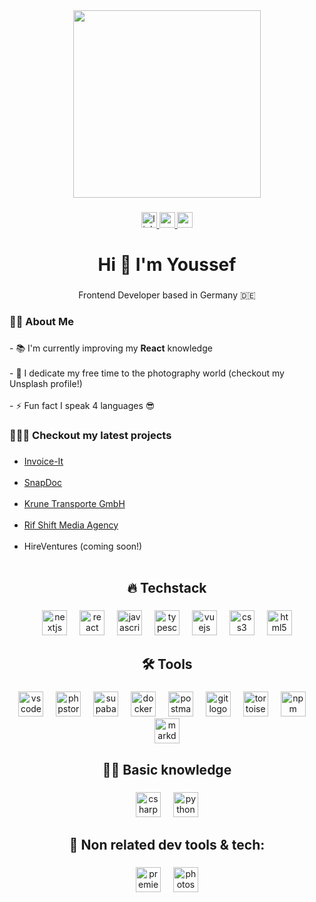 <div align="center">
  <img height="300" src="https://images.unsplash.com/photo-1724616511072-9462fc7dde94?q=80&w=1932&auto=format&fit=crop&ixlib=rb-4.0.3&ixid=M3wxMjA3fDB8MHxwaG90by1wYWdlfHx8fGVufDB8fHx8fA%3D%3D"  />
</div>

###

<div align="center">
  <a href="https://www.linkedin.com/in/youssef-abdellaoui-0252612b9" target="_blank">
    <img src="https://img.shields.io/static/v1?message=LinkedIn&logo=linkedin&label=&color=0077B5&logoColor=white&labelColor=&style=for-the-badge" height="25" alt="linkedin logo"  />
  </a>
  <a href="https://www.youtube.com/@TheWorldThroughMyLens" target="_blank">
    <img src="https://img.shields.io/static/v1?message=Youtube&logo=youtube&label=&color=FF0000&logoColor=white&labelColor=&style=for-the-badge" height="25" alt="youtube logo"  />
  </a>
  <a href="https://unsplash.com/@theworldthrumylenses" target="_blank">
    <img src="https://img.shields.io/static/v1?message=Unsplash&logo=unsplash&label=&color=111&logoColor=white&labelColor=&style=for-the-badge" height="25" alt="unsplash logo"  />
  </a>
</div>

###

<h1 align="center">Hi 👋 I'm Youssef</h1>

###

<p align="center">Frontend Developer based in Germany 🇩🇪</p>

###

<h3 align="left">👩‍💻  About Me</h3>

###

<p align="left">- 📚 I'm currently improving my <strong>React</strong> knowledge<br><br>- 📸  I dedicate my free time to the photography world (checkout my Unsplash profile!)<br><br>- ⚡ Fun fact I speak 4 languages 😎

###

<h3>👩🏽‍💻 Checkout my latest projects</h3>

###
- <a href="https://invoice-it-beta.vercel.app/" target="_blank">Invoice-It</a><br/><br/>
- <a href="https://github.com/YoussefAbdellaoui/SnapDocs" target="_blank">SnapDoc</a><br/><br/>
- <a href="https://www.krune-transporte.de/" target="_blank">Krune Transporte GmbH</a><br/><br/>
- <a href="https://rif-shift-media.vercel.app/" target="_blank">Rif Shift Media Agency</a><br/><br/>
- <a>HireVentures (coming soon!)</a><br/><br/>

<h2 align="center">🔥 Techstack</h2>

###

<div align="center">
  <img src="https://cdn.jsdelivr.net/gh/devicons/devicon/icons/nextjs/nextjs-original.svg" height="40" alt="nextjs logo"  />
  <img width="12" />
  <img src="https://cdn.jsdelivr.net/gh/devicons/devicon/icons/react/react-original.svg" height="40" alt="react logo"  />
  <img width="12" />
  <img src="https://cdn.jsdelivr.net/gh/devicons/devicon/icons/javascript/javascript-original.svg" height="40" alt="javascript logo"  />
  <img width="12" />
  <img src="https://cdn.jsdelivr.net/gh/devicons/devicon/icons/typescript/typescript-original.svg" height="40" alt="typescript logo"  />
  <img width="12" />
  <img src="https://cdn.jsdelivr.net/gh/devicons/devicon/icons/vuejs/vuejs-original.svg" height="40" alt="vuejs logo"  />
  <img width="12" />
  <img src="https://cdn.jsdelivr.net/gh/devicons/devicon/icons/css3/css3-original.svg" height="40" alt="css3 logo"  />
  <img width="12" />
  <img src="https://cdn.jsdelivr.net/gh/devicons/devicon/icons/html5/html5-original.svg" height="40" alt="html5 logo"  />
</div>

###

<h2 align="center">🛠 Tools</h2>

###

<div align="center">
  <img src="https://cdn.jsdelivr.net/gh/devicons/devicon/icons/vscode/vscode-original.svg" height="40" alt="vscode logo"  />
  <img width="12" />
  <img src="https://cdn.jsdelivr.net/gh/devicons/devicon/icons/phpstorm/phpstorm-original.svg" height="40" alt="phpstorm logo"  />
  <img width="12" />
  <img src="https://www.vectorlogo.zone/logos/supabase/supabase-icon.svg" height="40" alt="supabase logo"  />
  <img width="12" />
  <img src="https://cdn.jsdelivr.net/gh/devicons/devicon/icons/docker/docker-plain-wordmark.svg" height="40" alt="docker logo"  />
  <img width="12" />
  <img src="https://www.vectorlogo.zone/logos/getpostman/getpostman-icon.svg" height="40" alt="postman logo"  />
  <img width="12" />
  <img src="https://cdn.jsdelivr.net/gh/devicons/devicon/icons/git/git-original.svg" height="40" alt="git logo"  />
  <img width="12" />
  <img src="https://cdn.jsdelivr.net/gh/devicons/devicon/icons/tortoisegit/tortoisegit-original.svg" height="40" alt="tortoisegit logo"  />
  <img width="12" />
  <img src="https://cdn.jsdelivr.net/gh/devicons/devicon/icons/npm/npm-original-wordmark.svg" height="40" alt="npm logo"  />
  <img width="12" />
  <img src="https://cdn.jsdelivr.net/gh/devicons/devicon/icons/markdown/markdown-original.svg" height="40" alt="markdown logo"  />
</div>

###

<h2 align="center">✍🏼 Basic knowledge</h2>

###

<div align="center">
  <img src="https://cdn.jsdelivr.net/gh/devicons/devicon/icons/csharp/csharp-original.svg" height="40" alt="csharp logo"  />
  <img width="12" />
  <img src="https://cdn.jsdelivr.net/gh/devicons/devicon/icons/python/python-original.svg" height="40" alt="python logo"  />
</div>

###

<h2 align="center">🎨 Non related dev tools & tech:</h2>

###

<div align="center">
  <img src="https://cdn.worldvectorlogo.com/logos/adobe-premiere-pro-cc-1430-vector-svg-.svg" height="40" alt="premierepro logo"  />
  <img width="12" />
  <img src="https://cdn.worldvectorlogo.com/logos/photoshop-cc-7.svg" height="40" alt="photoshop logo"  />
</div>

###
